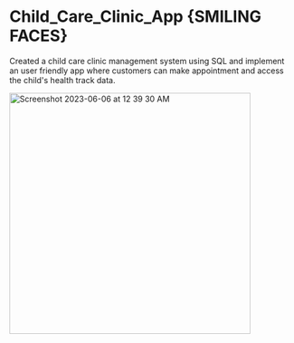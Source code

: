 # Child_Care_Clinic_App {SMILING FACES}
Created a child care clinic management system using SQL and implement an user friendly app where customers can make appointment and access the child's health track data.


<img width="426" alt="Screenshot 2023-06-06 at 12 39 30 AM" src="https://github.com/mksowmeya/Child_Care_Clinic_App/assets/51466866/dba8580b-44ab-44f3-9c76-f0277a48c8fb">

